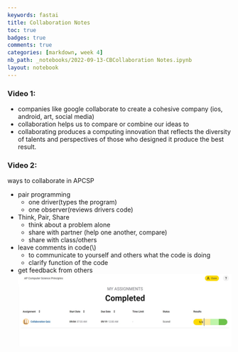 ```yaml
---
keywords: fastai
title: Collaboration Notes
toc: true 
badges: true
comments: true 
categories: [markdown, week 4]
nb_path: _notebooks/2022-09-13-CBCollaboration Notes.ipynb
layout: notebook
---
```


<!--
#################################################
### THIS FILE WAS AUTOGENERATED! DO NOT EDIT! ###
#################################################
# file to edit: _notebooks/2022-09-13-CBCollaboration Notes.ipynb
-->

<div class="container" id="notebook-container">
        
<div class="cell border-box-sizing text_cell rendered"><div class="inner_cell">
<div class="text_cell_render border-box-sizing rendered_html">
<h3 id="Video-1:">Video 1:<a class="anchor-link" href="#Video-1:"> </a></h3><ul>
<li>companies like google collaborate to create a cohesive company (ios, android, art, social media)</li>
<li>collaboration helps us to compare or combine our ideas to </li>
<li>collaborating produces a computing innovation that reflects the diversity of talents and perspectives of those who designed it
produce the best result.</li>
</ul>
<h3 id="Video-2:">Video 2:<a class="anchor-link" href="#Video-2:"> </a></h3><p>ways to collaborate in APCSP</p>
<ul>
<li>pair programming<ul>
<li>one driver(types the program)</li>
<li>one observer(reviews drivers code)</li>
</ul>
</li>
<li>Think, Pair, Share<ul>
<li>think about a problem alone</li>
<li>share with partner (help one another, compare)</li>
<li>share with class/others</li>
</ul>
</li>
<li>leave comments in code(\)<ul>
<li>to communicate to yourself and others what the code is doing</li>
<li>clarify function of the code</li>
</ul>
</li>
<li>get feedback from others
<img src="https://github.com/ClaireChen3/clairerepos/blob/master/images/Screenshot%202022-09-13%20161400.jpg" alt=""></li>
</ul>

</div>
</div>
</div>
</div>
 

